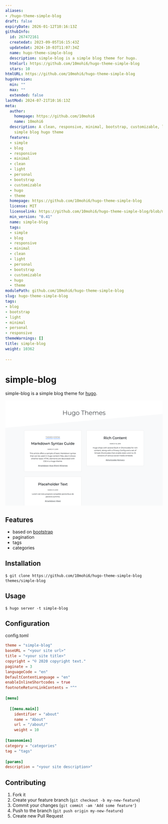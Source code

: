 ```yaml
---
aliases:
- /hugo-theme-simple-blog
draft: false
expiryDate: 2026-01-12T10:16:13Z
githubInfo:
  id: 267472161
  createdat: 2023-09-05T16:15:43Z
  updatedat: 2024-10-03T11:07:34Z
  name: hugo-theme-simple-blog
  description: simple-blog is a simple blog theme for hugo.
  htmlurl: https://github.com/10mohi6/hugo-theme-simple-blog
  stars: 10
htmlURL: https://github.com/10mohi6/hugo-theme-simple-blog
hugoVersion:
  min: ""
  max: ""
  extended: false
lastMod: 2024-07-21T10:16:13Z
meta:
  author:
    homepage: https://github.com/10mohi6
    name: 10mohi6
  description: A clean, responsive, minimal, bootstrap, customizable, light, personal,
    simple blog hugo theme
  features:
  - simple
  - blog
  - responsive
  - minimal
  - clean
  - light
  - personal
  - bootstrap
  - customizable
  - hugo
  - theme
  homepage: https://github.com/10mohi6/hugo-theme-simple-blog
  license: MIT
  licenselink: https://github.com/10mohi6/hugo-theme-simple-blog/blob/master/LICENSE.md
  min_version: "0.41"
  name: simple-blog
  tags:
  - simple
  - blog
  - responsive
  - minimal
  - clean
  - light
  - personal
  - bootstrap
  - customizable
  - hugo
  - theme
modulePath: github.com/10mohi6/hugo-theme-simple-blog
slug: hugo-theme-simple-blog
tags:
- blog
- bootstrap
- light
- minimal
- personal
- responsive
themeWarnings: []
title: simple-blog
weight: 10362

---
```

# simple-blog

simple-blog is a simple blog theme for [hugo](http://gohugo.io/).

![screenshot](https://raw.githubusercontent.com/10mohi6/hugo-theme-simple-blog/master/images/screenshot.png)

## Features

- based on [bootstrap](https://getbootstrap.com/)
- pagination
- tags
- categories

## Installation

```shell
$ git clone https://github.com/10mohi6/hugo-theme-simple-blog themes/simple-blog
```

## Usage

```shell
$ hugo server -t simple-blog
```

## Configuration

config.toml

```toml
theme = "simple-blog"
baseURL = "<your site url>"
title = "<your site title>"
copyright = "© 2020 copyright text."
paginate = 3
languageCode = "en"
DefaultContentLanguage = "en"
enableInlineShortcodes = true
footnoteReturnLinkContents = "^"

[menu]

  [[menu.main]]
    identifier = "about"
    name = "About"
    url = "/about/"
    weight = 10

[taxonomies]
category = "categories"
tag = "tags"

[params]
description = "<your site description>"
```

## Contributing

1. Fork it
2. Create your feature branch (`git checkout -b my-new-feature`)
3. Commit your changes (`git commit -am 'Add some feature'`)
4. Push to the branch (`git push origin my-new-feature`)
5. Create new Pull Request

